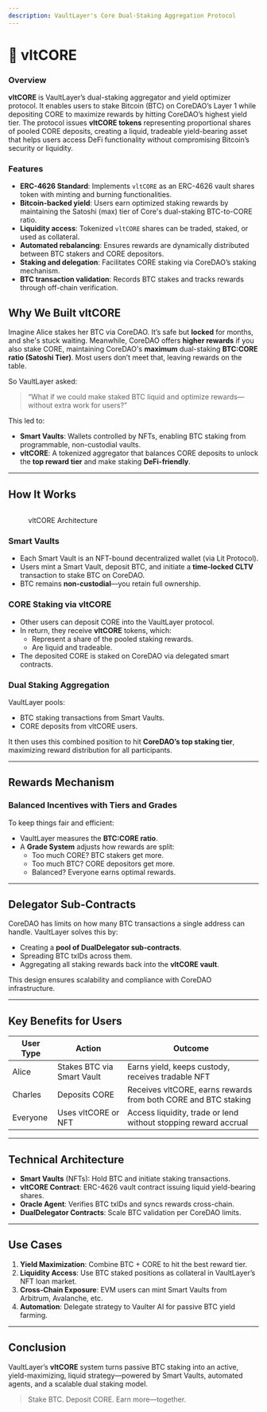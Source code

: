 ```yaml
---
description: VaultLayer's Core Dual-Staking Aggregation Protocol
---
```


# 🔶 vltCORE

### Overview

**vltCORE** is VaultLayer’s dual-staking aggregator and yield optimizer protocol. It enables users to stake Bitcoin (BTC) on CoreDAO’s Layer 1 while depositing CORE to maximize rewards by hitting CoreDAO’s highest yield tier. The protocol issues **vltCORE tokens** representing proportional shares of pooled CORE deposits, creating a liquid, tradeable yield-bearing asset that helps users access DeFi functionality without compromising Bitcoin’s security or liquidity.

### Features

* **ERC-4626 Standard**: Implements `vltCORE` as an ERC-4626 vault shares token with minting and burning functionalities.
* **Bitcoin-backed yield**: Users earn optimized staking rewards by maintaining the Satoshi (max) tier of Core's dual-staking BTC-to-CORE ratio.
* **Liquidity access**: Tokenized `vltCORE` shares can be traded, staked, or used as collateral.
* **Automated rebalancing**: Ensures rewards are dynamically distributed between BTC stakers and CORE depositors.
* **Staking and delegation**: Facilitates CORE staking via CoreDAO’s staking mechanism.
* **BTC transaction validation**: Records BTC stakes and tracks rewards through off-chain verification.

## Why We Built vltCORE

Imagine Alice stakes her BTC via CoreDAO. It’s safe but **locked** for months, and she's stuck waiting. Meanwhile, CoreDAO offers **higher rewards** if you also stake CORE, maintaining CoreDAO's **maximum** dual-staking **BTC:CORE ratio (Satoshi Tier)**. Most users don’t meet that, leaving rewards on the table.

So VaultLayer asked:

> “What if we could make staked BTC liquid and optimize rewards—without extra work for users?”

This led to:

* **Smart Vaults**: Wallets controlled by NFTs, enabling BTC staking from programmable, non-custodial vaults.
* **vltCORE**: A tokenized aggregator that balances CORE deposits to unlock the **top reward tier** and make staking **DeFi-friendly**.

***

## How It Works

<figure><img src="https://lh7-rt.googleusercontent.com/slidesz/AGV_vUcpdPfA0z5KVgF_cmGPHsGG1IECYouVjuz2ZmsF9BsgPd8MmNvGtbAts01lKzrJ6gZ2ggdhUqlNY5FkVallTvn7eyM_b4nI8q8Y1j95IyczjJzNgpSxXzl6OQowog2ebsRWMZz9FQ=s2048?key=728Fir4Ro5h7MzzA__d2yg" alt=""><figcaption><p>vltCORE Architecture</p></figcaption></figure>

### Smart Vaults

* Each Smart Vault is an NFT-bound decentralized wallet (via Lit Protocol).
* Users mint a Smart Vault, deposit BTC, and initiate a **time-locked CLTV** transaction to stake BTC on CoreDAO.
* BTC remains **non-custodial**—you retain full ownership.

### CORE Staking via vltCORE

* Other users can deposit CORE into the VaultLayer protocol.
* In return, they receive **vltCORE** tokens, which:
  * Represent a share of the pooled staking rewards.
  * Are liquid and tradeable.
* The deposited CORE is staked on CoreDAO via delegated smart contracts.

### Dual Staking Aggregation

VaultLayer pools:

* BTC staking transactions from Smart Vaults.
* CORE deposits from vltCORE users.

It then uses this combined position to hit **CoreDAO’s top staking tier**, maximizing reward distribution for all participants.

***

## Rewards Mechanism

### Balanced Incentives with Tiers and Grades

To keep things fair and efficient:

* VaultLayer measures the **BTC:CORE ratio**.
* A **Grade System** adjusts how rewards are split:
  * Too much CORE? BTC stakers get more.
  * Too much BTC? CORE depositors get more.
  * Balanced? Everyone earns optimal rewards.

***

## Delegator Sub-Contracts

CoreDAO has limits on how many BTC transactions a single address can handle. VaultLayer solves this by:

* Creating a **pool of DualDelegator sub-contracts**.
* Spreading BTC txIDs across them.
* Aggregating all staking rewards back into the **vltCORE vault**.

This design ensures scalability and compliance with CoreDAO infrastructure.

***

## Key Benefits for Users

| User Type | Action                     | Outcome                                                         |
| --------- | -------------------------- | --------------------------------------------------------------- |
| Alice     | Stakes BTC via Smart Vault | Earns yield, keeps custody, receives tradable NFT               |
| Charles   | Deposits CORE              | Receives vltCORE, earns rewards from both CORE and BTC staking  |
| Everyone  | Uses vltCORE or NFT        | Access liquidity, trade or lend without stopping reward accrual |

***

## Technical Architecture

* **Smart Vaults** (NFTs): Hold BTC and initiate staking transactions.
* **vltCORE Contract**: ERC-4626 vault contract issuing liquid yield-bearing shares.
* **Oracle Agent**: Verifies BTC txIDs and syncs rewards cross-chain.
* **DualDelegator Contracts**: Scale BTC validation per CoreDAO limits.

***

## Use Cases

1. **Yield Maximization**: Combine BTC + CORE to hit the best reward tier.
2. **Liquidity Access**: Use BTC staked positions as collateral in VaultLayer’s NFT loan market.
3. **Cross-Chain Exposure**: EVM users can mint Smart Vaults from Arbitrum, Avalanche, etc.
4. **Automation**: Delegate strategy to Vaulter AI for passive BTC yield farming.

***

## Conclusion

VaultLayer’s **vltCORE** system turns passive BTC staking into an active, yield-maximizing, liquid strategy—powered by Smart Vaults, automated agents, and a scalable dual staking model.

> Stake BTC. Deposit CORE. Earn more—together.
